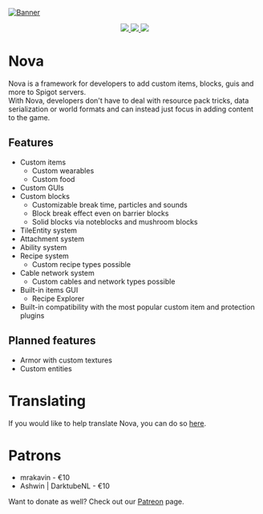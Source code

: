 [![Banner](https://i.imgur.com/HiDAPmf.png)](https://www.spigotmc.org/resources/93648/)

<p align="center">
  <a href="https://www.spigotmc.org/resources/93648/reviews">
    <img src="https://img.shields.io/spiget/rating/93648"> 
  </a>
  <a href="https://www.spigotmc.org/resources/93648/">
    <img src="https://img.shields.io/spiget/downloads/93648"> 
  </a>
  <a href="https://www.spigotmc.org/resources/93648/">
    <img src="https://img.shields.io/spiget/tested-versions/93648"> 
  </a>
</p>

# Nova

Nova is a framework for developers to add custom items, blocks, guis and more to Spigot servers.  
With Nova, developers don't have to deal with resource pack tricks, data serialization or world formats and can instead
just focus in adding content to the game.

## Features

* Custom items
  * Custom wearables
  * Custom food
* Custom GUIs
* Custom blocks
  * Customizable break time, particles and sounds
  * Block break effect even on barrier blocks
  * Solid blocks via noteblocks and mushroom blocks
* TileEntity system
* Attachment system
* Ability system
* Recipe system
  * Custom recipe types possible
* Cable network system
  * Custom cables and network types possible
* Built-in items GUI
  * Recipe Explorer
* Built-in compatibility with the most popular custom item and protection plugins

## Planned features

* Armor with custom textures
* Custom entities

# Translating

If you would like to help translate Nova, you can do so [here](https://translate.xenondevs.xyz/).

# Patrons

* mrakavin - €10
* Ashwin | DarktubeNL - €10

Want to donate as well? Check out our [Patreon](https://www.patreon.com/xenondevs) page.
